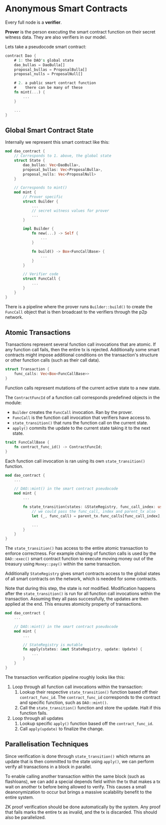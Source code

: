 # Anonymous Smart Contracts

Every full node is a **verifier**.

**Prover** is the person executing the smart contract function on their secret witness data.
They are also verifiers in our model.

Lets take a pseudocode smart contract:

```rust
contract Dao {
    # 1: the DAO's global state
    dao_bullas = DaoBulla[]
    proposal_bullas = ProposalBulla[]
    proposal_nulls = ProposalNull[]

    # 2. a public smart contract function
    #    there can be many of these
    fn mint(...) {
        ...
    }

    ...
}
```

## Global Smart Contract State

Internally we represent this smart contract like this:

```rust
mod dao_contract {
    // Corresponds to 1. above, the global state
    struct State {
        dao_bullas: Vec<DaoBulla>,
        proposal_bullas: Vec<ProposalBulla>,
        proposal_nulls: Vec<ProposalNull>
    }

    // Corresponds to mint()
    mod mint {
        // Prover specific
        struct Builder {
            ...
            // secret witness values for prover
            ...
        }

        impl Builder {
            fn new(...) -> Self {
                ...
            }

            fn build() -> Box<FuncCallBase> {
                ...
            }
        }

        // Verifier code
        struct FuncCall {
            ...
        }
    }
}
```

There is a pipeline where the prover runs `Builder::build()` to create the `FuncCall` object that
is then broadcast to the verifiers through the p2p network.

## Atomic Transactions

Transactions represent several function call invocations that are atomic. If any function call fails,
then the entire tx is rejected. Additionally some smart contracts might impose additional conditions
on the transaction's structure or other function calls (such as their call data).

```rust
struct Transaction {
    func_calls: Vec<Box<FuncCallBase>>
}
```

Function calls represent mutations of the current active state to a new state.

The `ContractFuncId` of a function call corresponds predefined objects in the module:
* `Builder` creates the `FuncCall` invocation. Ran by the prover.
* `FuncCall` is the function call invocation that verifiers have access to.
* `state_transition()` that runs the function call on the current state.
* `apply()` commits the update to the current state taking it to the next state.

```rust
trait FuncCallBase {
    fn contract_func_id() -> ContractFuncId;
}
```

Each function call invocation is ran using its own `state_transition()` function.

```rust
mod dao_contract {
    ...

    // DAO::mint() in the smart contract pseudocode
    mod mint {
        ...

        fn state_transition(states: &StateRegistry, func_call_index: usize, parent_tx: &Transaction) -> Result<Update> {
            // we could pass the func_call, index and parent_tx also
            let (_, func_call) = parent_tx.func_calls[func_call_index];

            ...
        }
    }
}
```

The `state_transition()` has access to the entire atomic transaction to enforce correctness. For example
chaining of function calls is used by the `DAO::exec()` smart contract function to execute moving money out
of the treasury using `Money::pay()` within the same transaction.

Additionally `StateRegistry` gives smart contracts access to the global states of all smart contracts on the network,
which is needed for some contracts.

Note that during this step, the state is *not* modified. Modification happens after the `state_transition()` is run
for all function call invocations within the transaction. Assuming they all pass successfully, the updates are then
applied at the end. This ensures atomicity property of transactions.

```rust
mod dao_contract {
    ...

    // DAO::mint() in the smart contract pseudocode
    mod mint {
        ...

        // StateRegistry is mutable
        fn apply(states: &mut StateRegistry, update: Update) {
            ...
        }
    }
}
```

The transaction verification pipeline roughly looks like this:

1. Loop through all function call invocations within the transaction:
    1. Lookup their respective `state_transition()` function based off their `contract_func_id`.
       The `contract_func_id` corresponds to the contract and specific function, such as `DAO::mint()`.
    2. Call the `state_transition()` function and store the update. Halt if this function fails.
2. Loop through all updates
    1. Lookup specific `apply()` function based off the `contract_func_id`.
    2. Call `apply(update)` to finalize the change.

## Parallelisation Techniques

Since verification is done through `state_transition()` which returns an update that is then committed
to the state using `apply()`, we can perform verify all transactions in a block in parallel.

To enable calling another transaction within the same block (such as flashloans), we can add a special
depends field within the tx that makes a tx wait on another tx before being allowed to verify.
This causes a small deanonymization to occur but brings a massive scalability benefit
to the entire system.

ZK proof verification should be done automatically by the system. Any proof that fails marks the entire
tx as invalid, and the tx is discarded. This should also be parallelized.
